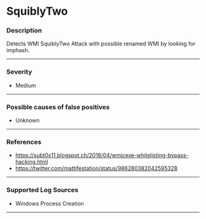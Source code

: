 # SquiblyTwo
### Description

Detects WMI SquiblyTwo Attack with possible renamed WMI by looking for imphash.

-------------------
### Severity

- Medium

-------------------
<!---
### Detailed Information

- Why is this alert triggered?
- What are the typical causes that generate this alert? (e.g. port scans, unusual file access activity, etc...)
- Which corroborating information should be looked up?
- Any supporting queries to get more information?
- Any supporting visualizations to get more information?

-------------------
--->
### Possible causes of false positives

- Unknown

-------------------
### References

- https://subt0x11.blogspot.ch/2018/04/wmicexe-whitelisting-bypass-hacking.html
- https://twitter.com/mattifestation/status/986280382042595328

-------------------
### Supported Log Sources

- Windows Process Creation

-------------------
